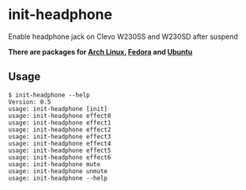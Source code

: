 # init-headphone
Enable headphone jack on Clevo W230SS and W230SD after suspend

**There are packages for [Arch Linux](https://aur.archlinux.org/packages/init-headphone/), [Fedora](https://github.com/letitz/init-headphone/releases) and [Ubuntu](https://github.com/Unrud/init-headphone-ubuntu/releases)**

## Usage
```
$ init-headphone --help
Version: 0.5
usage: init-headphone [init]
usage: init-headphone effect0
usage: init-headphone effect1
usage: init-headphone effect2
usage: init-headphone effect3
usage: init-headphone effect4
usage: init-headphone effect5
usage: init-headphone effect6
usage: init-headphone mute
usage: init-headphone unmute
usage: init-headphone --help
```
